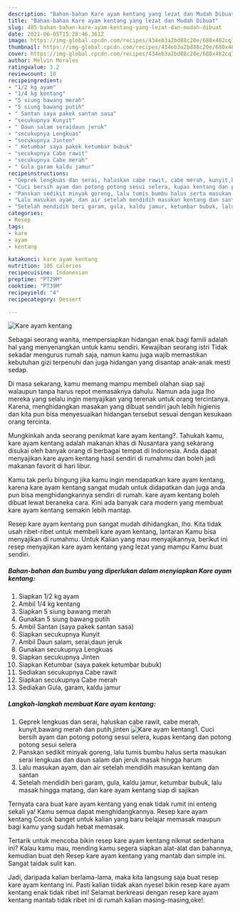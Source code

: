 ```yaml
---
description: "Bahan-bahan Kare ayam kentang yang lezat dan Mudah Dibuat"
title: "Bahan-bahan Kare ayam kentang yang lezat dan Mudah Dibuat"
slug: 485-bahan-bahan-kare-ayam-kentang-yang-lezat-dan-mudah-dibuat
date: 2021-06-05T15:28:46.361Z
image: https://img-global.cpcdn.com/recipes/434eb3a2bd88c20e/680x482cq70/kare-ayam-kentang-foto-resep-utama.jpg
thumbnail: https://img-global.cpcdn.com/recipes/434eb3a2bd88c20e/680x482cq70/kare-ayam-kentang-foto-resep-utama.jpg
cover: https://img-global.cpcdn.com/recipes/434eb3a2bd88c20e/680x482cq70/kare-ayam-kentang-foto-resep-utama.jpg
author: Melvin Morales
ratingvalue: 3.2
reviewcount: 10
recipeingredient:
- "1/2 kg ayam"
- "1/4 kg kentang"
- "5 siung bawang merah"
- "5 siung bawang putih"
- " Santan saya pakek santan sasa"
- "secukupnya Kunyit"
- " Daun salam seraidaun jeruk"
- "secukupnya Lengkuas"
- "secukupnya Jinten"
- " Ketumbar saya pakek ketumbar bubuk"
- "secukupnya Cabe rawit"
- "secukupnya Cabe merah"
- " Gula garam kaldu jamur"
recipeinstructions:
- "Geprek lengkuas dan serai, haluskan cabe rawit, cabe merah, kunyit,bawang merah dan putih,jinten"
- "Cuci bersih ayam dan potong potong sesui selera, kupas kentang dan potong potong sesui selera"
- "Panskan sedikit minyak goreng, lalu tumis bumbu halus serta masukan serai lengkuas dan daun salam dan jeruk masak hingga harum"
- "Lalu masukan ayam, dan air setelah mendidih masukan kentang dan santan"
- "Setelah mendidih beri garam, gula, kaldu jamur, ketumbar bubuk, lalu masak hingga matang, dan kare ayam kentang siap di sajikan"
categories:
- Resep
tags:
- kare
- ayam
- kentang

katakunci: kare ayam kentang 
nutrition: 105 calories
recipecuisine: Indonesian
preptime: "PT29M"
cooktime: "PT39M"
recipeyield: "4"
recipecategory: Dessert

---
```



![Kare ayam kentang](https://img-global.cpcdn.com/recipes/434eb3a2bd88c20e/680x482cq70/kare-ayam-kentang-foto-resep-utama.jpg)

Sebagai seorang wanita, mempersiapkan hidangan enak bagi famili adalah hal yang menyenangkan untuk kamu sendiri. Kewajiban seorang istri Tidak sekadar mengurus rumah saja, namun kamu juga wajib memastikan kebutuhan gizi terpenuhi dan juga hidangan yang disantap anak-anak mesti sedap.

Di masa  sekarang, kamu memang mampu membeli olahan siap saji walaupun tanpa harus repot memasaknya dahulu. Namun ada juga lho mereka yang selalu ingin menyajikan yang terenak untuk orang tercintanya. Karena, menghidangkan masakan yang dibuat sendiri jauh lebih higienis dan kita pun bisa menyesuaikan hidangan tersebut sesuai dengan kesukaan orang tercinta. 



Mungkinkah anda seorang penikmat kare ayam kentang?. Tahukah kamu, kare ayam kentang adalah makanan khas di Nusantara yang sekarang disukai oleh banyak orang di berbagai tempat di Indonesia. Anda dapat menyajikan kare ayam kentang hasil sendiri di rumahmu dan boleh jadi makanan favorit di hari libur.

Kamu tak perlu bingung jika kamu ingin mendapatkan kare ayam kentang, karena kare ayam kentang sangat mudah untuk didapatkan dan juga anda pun bisa menghidangkannya sendiri di rumah. kare ayam kentang boleh dibuat lewat beraneka cara. Kini ada banyak cara modern yang membuat kare ayam kentang semakin lebih mantap.

Resep kare ayam kentang pun sangat mudah dihidangkan, lho. Kita tidak usah ribet-ribet untuk membeli kare ayam kentang, lantaran Kamu bisa menyajikan di rumahmu. Untuk Kalian yang mau menyajikannya, berikut ini resep menyajikan kare ayam kentang yang lezat yang mampu Kamu buat sendiri.

<!--inarticleads1-->

##### Bahan-bahan dan bumbu yang diperlukan dalam menyiapkan Kare ayam kentang:

1. Siapkan 1/2 kg ayam
1. Ambil 1/4 kg kentang
1. Siapkan 5 siung bawang merah
1. Gunakan 5 siung bawang putih
1. Ambil  Santan (saya pakek santan sasa)
1. Siapkan secukupnya Kunyit
1. Ambil  Daun salam, serai,daun jeruk
1. Gunakan secukupnya Lengkuas
1. Siapkan secukupnya Jinten
1. Siapkan  Ketumbar (saya pakek ketumbar bubuk)
1. Sediakan secukupnya Cabe rawit
1. Siapkan secukupnya Cabe merah
1. Sediakan  Gula, garam, kaldu jamur




<!--inarticleads2-->

##### Langkah-langkah membuat Kare ayam kentang:

1. Geprek lengkuas dan serai, haluskan cabe rawit, cabe merah, kunyit,bawang merah dan putih,jinten
<img src="https://img-global.cpcdn.com/steps/694eaab9751dc671/160x128cq70/kare-ayam-kentang-langkah-memasak-1-foto.jpg" alt="Kare ayam kentang">1. Cuci bersih ayam dan potong potong sesui selera, kupas kentang dan potong potong sesui selera
1. Panskan sedikit minyak goreng, lalu tumis bumbu halus serta masukan serai lengkuas dan daun salam dan jeruk masak hingga harum
1. Lalu masukan ayam, dan air setelah mendidih masukan kentang dan santan
1. Setelah mendidih beri garam, gula, kaldu jamur, ketumbar bubuk, lalu masak hingga matang, dan kare ayam kentang siap di sajikan




Ternyata cara buat kare ayam kentang yang enak tidak rumit ini enteng sekali ya! Kamu semua dapat menghidangkannya. Resep kare ayam kentang Cocok banget untuk kalian yang baru belajar memasak maupun bagi kamu yang sudah hebat memasak.

Tertarik untuk mencoba bikin resep kare ayam kentang nikmat sederhana ini? Kalau kamu mau, mending kamu segera siapkan alat-alat dan bahannya, kemudian buat deh Resep kare ayam kentang yang mantab dan simple ini. Sangat taidak sulit kan. 

Jadi, daripada kalian berlama-lama, maka kita langsung saja buat resep kare ayam kentang ini. Pasti kalian tiidak akan nyesel bikin resep kare ayam kentang enak tidak ribet ini! Selamat berkreasi dengan resep kare ayam kentang mantab tidak ribet ini di rumah kalian masing-masing,oke!.

